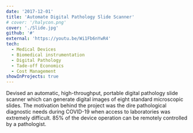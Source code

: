 ```yaml
---
date: '2017-12-01'
title: 'Automate Digital Pathology Slide Scanner'
# cover: '/halycon.png'
cover: './Slide.jpg'
github: '#'
external: 'https://youtu.be/Wi1Fb6nYwR4'
tech:
  - Medical Devices
  - Biomedical instrumentation
  - Digital Pathology
  - Tade-off Economics
  - Cost Management
showInProjects: true
---
```



Devised an automatic, high-throughput, portable digital pathology slide scanner which can generate digital images of eight standard microscopic slides. The motivation behind the project was the dire pathological diagnostic needs during COVID-19 when access to laboratories was extremely difficult. 85% of the device operation can be remotely controlled by a pathologist.

